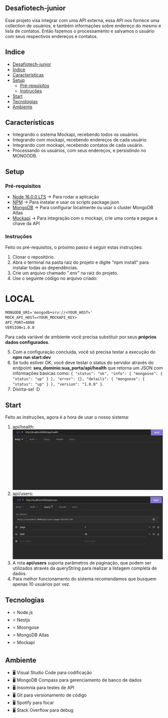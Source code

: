 ## Desafiotech-junior

Esse projeto visa integrar com uma API externa, essa API nos fornece uma collection de usuários, e também informações sobre endereço do mesmo e lista de contatos. Então fazemos o processamento e salvamos o usuário com seus respectivos endereços e contatos.

## Indice

- [Desafiotech-junior](#Desafiotech-junior)
- [Índice](#indice)
- [Características](#características)
- [Setup](#setup)
  - [Pré-requisitos](#pré-requisitos)
  - [Instruções](#instruções)
- [Start](#start)
- [Tecnologias](#tecnologias)
- [Ambiente](#ambiente)

## Características

- Integrando o sistema Mockapi, recebendo todos os usuários.
- Integrando com mockapi, recebendo endereços de cada usuário.
- Integrando com mockapi, recebendo contatos de cada usuário.
- Processando os usuários, com seus endereços, e persistindo no MONGODB.

## Setup

### Pré-requisitos

- [Node 16.0.0 LTS](https://nodejs.org/en/) -> Para rodar a aplicação
- [NPM](https://www.npmjs.com) -> Para instalar e usar os scripts package.json
- [MongoDB](https://www.mongodb.com/try) -> Para configurar localmente ou usar o cluster MongoDB Atlas
- [Mockapi](https://www.mockapi.io) -> Para integração com o mockapi, crie uma conta e pegue a chave da API

### Instruções

Feito os pré-requisitos, o próximo passo é seguir estas instruções:

1. Clonar o repositório.
2. Abra o terminal na pasta raiz do projeto e digite "npm install" para instalar todas as dependências.
3. Crie um arquivo chamado ".env" na raiz do projeto.
4. Use o seguinte código no arquivo criado:

# LOCAL

```env
MONGODB_URI='mongodb+srv://<YOUR_HOST>'
MOCK_API_HOST=<YOUR_MOCKAPI_KEY>
API_PORT=4000
VERSION=1.0.0
```

Para cada variável de ambiente você precisa substituir por seus **próprios dados configurados**.

5. Com a configuração concluída, você só precisa testar a execução do **npm run start:dev**
6. Se tudo estiver OK, você deve testar o status do servidor através do endpoint: **seu_dominio:sua_porta/api/health** que retorna um JSON com informações básicas como: `{ "status": "ok", "info": { "mongoose": { "status": "up" } }, "error": {}, "details": { "mongoose": { "status": "up" } }, "version": "1.0.0" }`.
7. Divirta-se! :D

## Start

Feito as instruções, agora é a hora de usar o nosso sistema:

1. api/health:
   ![alt text](./imgs/health.jpeg)
2. api/users:
   ![alt text](./imgs/users.jpeg)
3. A rota **api/users** suporta parâmetros de paginação, que podem ser utilizados através da queryString para realizar a listagem completa de dados.
4. Para melhor funcionamento do sistema recomendamos que busquem apenas 10 usuários por vez.

## Tecnologias

- :star: Node.js
- :star: Nestjs
- :star: Moongose
- :star: MongoDB Atlas
- :star: Mockapi

## Ambiente

- :desktop_computer: Visual Studio Code para codificação
- :desktop_computer: MongoDB Compass para gerenciamento de banco de dados
- :desktop_computer: Insomnia para testes de API
- :desktop_computer: Git para versionamento de código
- :desktop_computer: Spotify para focar
- :desktop_computer: Stack Overflow para debug
